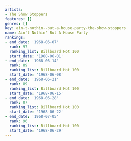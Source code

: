 ```yaml
---
artists:
- The Show Stoppers
features: []
genres: []
key: ain-t-nothin--but-a-house-party-the-show-stoppers
name: Ain't Nothin' But A House Party
rankings:
- end_date: '1968-06-07'
  rank: 97
  ranking_list: Billboard Hot 100
  start_date: '1968-06-01'
- end_date: '1968-06-14'
  rank: 89
  ranking_list: Billboard Hot 100
  start_date: '1968-06-08'
- end_date: '1968-06-21'
  rank: 89
  ranking_list: Billboard Hot 100
  start_date: '1968-06-15'
- end_date: '1968-06-28'
  rank: 87
  ranking_list: Billboard Hot 100
  start_date: '1968-06-22'
- end_date: '1968-07-05'
  rank: 96
  ranking_list: Billboard Hot 100
  start_date: '1968-06-29'
---
```


